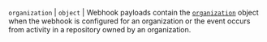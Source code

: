 `organization` | `object` | Webhook payloads contain the [`organization`](/v3/orgs/#get-an-organization) object when the webhook is configured for an organization or the event occurs from activity in a repository owned by an organization.
